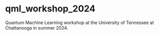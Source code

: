 # qml_workshop_2024
Quantum Machine Learning workshop at the University of Tennessee at Chattanooga in summer 2024.
